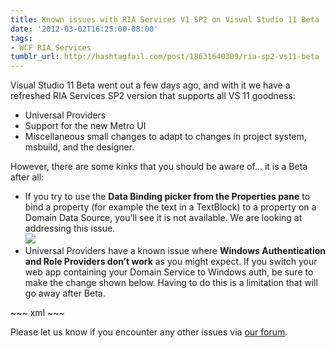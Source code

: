 ```yaml
---
title: Known issues with RIA Services V1 SP2 on Visual Studio 11 Beta
date: '2012-03-02T16:25:00-08:00'
tags:
- WCF RIA Services
tumblr_url: http://hashtagfail.com/post/18631640309/ria-sp2-vs11-beta
---
```

<p>Visual Studio 11 Beta went out a few days ago, and with it we have a refreshed RIA Services SP2 version that supports all VS 11 goodness:</p>
<ul><li>Universal Providers</li>
<li>Support for the new Metro UI</li>
<li>Miscellaneous small changes to adapt to changes in project system, msbuild, and the designer.</li>
</ul><p>However, there are some kinks that you should be aware of&hellip; it is a Beta after all:</p>
<ul><li>If you try to use the <strong>Data Binding picker from the Properties pane</strong> to bind a property (for example the text in a TextBlock) to a property on a Domain Data Source, you&rsquo;ll see it is not available. We are looking at addressing this issue.<br/><img src="{{ site.baseurl }}/images/posts/tumblr/tumblr_m0a8chKYZH1qccglw.png" style="margin-left:auto; margin-right: auto"/> </li>
<li>Universal Providers have a known issue where <strong>Windows Authentication and Role Providers don&rsquo;t work</strong> as you might expect. If you switch your web app containing your Domain Service to Windows auth, be sure to make the change shown below. Having to do this is a limitation that will go away after Beta.</li>
</ul>
~~~ xml
<!-- change this line -->
<roleManager enabled="true" defaultProvider="DefaultRoleProvider">

<!-- with this line -->
<roleManager enabled="true" defaultProvider="AspNetWindowsTokenRoleProvider">
~~~
<p>Please let us know if you encounter any other issues via <a href="http://forums.silverlight.net/53.aspx/1?WCF+RIA+Services">our forum</a>.</p>

